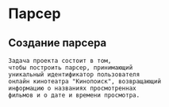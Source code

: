 # Парсер
## Создание парсера
    Задача проекта состоит в том, 
    чтобы построить парсер, принимающий 
    уникальный идентификатор пользователя 
    онлайн кинотеатра "Кинопоиск", возвращающий 
    информацию о названиях просмотреннах 
    фильмов и о дате и времени просмотра.
